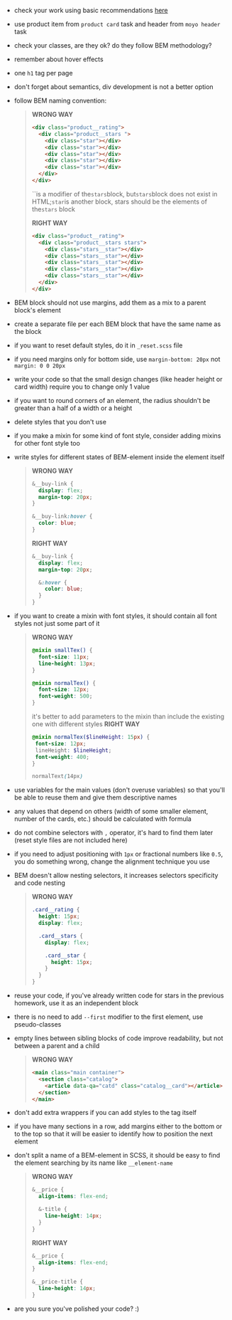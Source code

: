 - check your work using basic recommendations [here](https://github.com/mate-academy/layout_search-bar-airbnb/blob/master/checklist.md)
- use product item from `product card` task and header from `moyo header` task
- check your classes, are they ok? do they follow BEM methodology?
- remember about hover effects
- one `h1` tag per page
- don't forget about semantics, div development is not a better option
- follow BEM naming convention:

  > **WRONG WAY**
  >
  > ```html
  > <div class="product__rating">
  >   <div class="product__stars ">
  >     <div class="star"></div>
  >     <div class="star"></div>
  >     <div class="star"></div>
  >     <div class="star"></div>
  >     <div class="star"></div>
  >   </div>
  > </div>
  > ```
  >
  > ``is a modifier of the`stars`block, but`stars`block does not exist in HTML;`star`is another block, stars should be the elements of the`stars` block
  >
  > **RIGHT WAY**
  >
  > ```html
  > <div class="product__rating">
  >   <div class="product__stars stars">
  >     <div class="stars__star"></div>
  >     <div class="stars__star"></div>
  >     <div class="stars__star"></div>
  >     <div class="stars__star"></div>
  >     <div class="stars__star"></div>
  >   </div>
  > </div>
  > ```

- BEM block should not use margins, add them as a mix to a parent block's element
- create a separate file per each BEM block that have the same name as the block
- if you want to reset default styles, do it in `_reset.scss` file
- if you need margins only for bottom side, use `margin-bottom: 20px` not `margin: 0 0 20px`
- write your code so that the small design changes (like header height or card width) require you to change only 1 value
- if you want to round corners of an element, the radius shouldn't be greater than a half of a width or a height
- delete styles that you don't use
- if you make a mixin for some kind of font style, consider adding mixins for other font style too
- write styles for different states of BEM-element inside the element itself
  > **WRONG WAY**
  >
  > ```scss
  > &__buy-link {
  >   display: flex;
  >   margin-top: 20px;
  > }
  >
  > &__buy-link:hover {
  >   color: blue;
  > }
  > ```
  >
  > **RIGHT WAY**
  >
  > ```scss
  > &__buy-link {
  >   display: flex;
  >   margin-top: 20px;
  >
  >   &:hover {
  >     color: blue;
  >   }
  > }
  > ```
- if you want to create a mixin with font styles, it should contain all font styles not just some part of it
  > **WRONG WAY**
  >
  > ```scss
  > @mixin smallTex() {
  >   font-size: 11px;
  >   line-height: 13px;
  > }
  >
  > @mixin normalTex() {
  >   font-size: 12px;
  >   font-weight: 500;
  > }
  > ```
  >
  > it's better to add parameters to the mixin than include the existing one with different styles
  > **RIGHT WAY**
  >
  > ```scss
  > @mixin normalTex($lineHeight: 15px) {
  >  font-size: 12px;
  >  lineHeight: $lineHeight;
  >  font-weight: 400;
  > }
  >
  > normalText(14px)
  > ```
- use variables for the main values (don't overuse variables) so that you'll be able to reuse them and give them descriptive names
- any values that depend on others (width of some smaller element, number of the cards, etc.) should be calculated with formula
- do not combine selectors with `,` operator, it's hard to find them later (reset style files are not included here)
- if you need to adjust positioning with `1px` or fractional numbers like `0.5`, you do something wrong, change the alignment technique you use
- BEM doesn't allow nesting selectors, it increases selectors specificity and code nesting
  > **WRONG WAY**
  >
  > ```scss
  > .card__rating {
  >   height: 15px;
  >   display: flex;
  >
  >   .card__stars {
  >     display: flex;
  >
  >     .card__star {
  >       height: 15px;
  >     }
  >   }
  > }
  > ```
- reuse your code, if you've already written code for stars in the previous homework, use it as an independent block
- there is no need to add `--first` modifier to the first element, use pseudo-classes
- empty lines between sibling blocks of code improve readability, but not between a parent and a child
  > **WRONG WAY**
  >
  > ```html
  > <main class="main container">
  >   <section class="catalog">
  >     <article data-qa="catd" class="catalog__card"></article>
  >   </section>
  > </main>
  > ```
- don't add extra wrappers if you can add styles to the tag itself
- if you have many sections in a row, add margins either to the bottom or to the top so that it will be easier to identify how to position the next element
- don't split a name of a BEM-element in SCSS, it should be easy to find the element searching by its name like `__element-name`

  > **WRONG WAY**
  >
  > ```scss
  > &__price {
  >   align-items: flex-end;
  >
  >   &-title {
  >     line-height: 14px;
  >   }
  > }
  > ```
  >
  > **RIGHT WAY**
  >
  > ```scss
  > &__price {
  >   align-items: flex-end;
  > }
  >
  > &__price-title {
  >   line-height: 14px;
  > }
  > ```

- are you sure you've polished your code? :)
